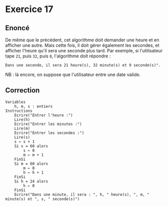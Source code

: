 # Exercice 17

## Enoncé

De même que le précédent, cet algorithme doit demander une heure et en afficher une autre. Mais cette fois, il doit gérer également les secondes, et afficher l'heure qu'il sera une seconde plus tard.​
Par exemple, si l'utilisateur tape `21`, puis `32`, puis `8`, l'algorithme doit répondre :

```Dans une seconde, il sera 21 heure(s), 32 minute(s) et 9 seconde(s)".​```

NB : là encore, on suppose que l'utilisateur entre une date valide.

## Correction

```
Variables
    h, m, s : entiers
Instructions
    Ecrire("Entrer l'heure :")
    Lire(h)
    Ecrire("Entrer les minutes :")
    Lire(m)
    Ecrire("Entrer les secondes :")
    Lire(s)
    s ← s + 1
    Si s = 60 alors
        s ← 0
        m ← m + 1
    FinSi
    Si m = 60 alors
        m ← 0
        h ← h + 1
    FinSi
    Si h = 24 alors
        h ← 0
    FinSi
    Ecrire("Dans une minute, il sera : ", h, " heure(s), ", m, " minute(s) et ", s, " seconde(s)")
```
